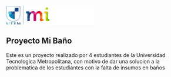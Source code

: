 <img src="/Imagenes/logoUtem.png" height="50" width="240" background="#e8e8e8" padding="2px">

## Proyecto Mi Baño ##

Este es un proyecto realizado por 4 estudiantes de la Universidad Tecnologica Metropolitana, 
con motivo de dar una solucion a la problematica de los estudiantes con la falta de insumos en baños
 
